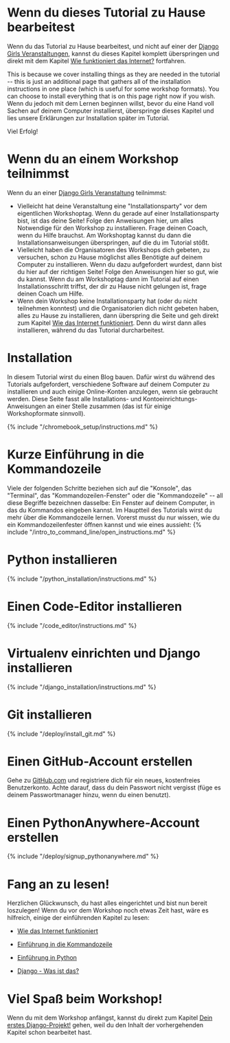 # Wenn du dieses Tutorial zu Hause bearbeitest

Wenn du das Tutorial zu Hause bearbeitest, und nicht auf einer der [Django Girls Veranstaltungen](https://djangogirls.org/events/), kannst du dieses Kapitel komplett überspringen und direkt mit dem Kapitel [Wie funktioniert das Internet?](../how_the_internet_works/README.md) fortfahren.

This is because we cover installing things as they are needed in the tutorial -- this is just an additional page that gathers all of the installation instructions in one place (which is useful for some workshop formats). You can choose to install everything that is on this page right now if you wish. Wenn du jedoch mit dem Lernen beginnen willst, bevor du eine Hand voll Sachen auf deinem Computer installierst, überspringe dieses Kapitel und lies unsere Erklärungen zur Installation später im Tutorial.

Viel Erfolg!

# Wenn du an einem Workshop teilnimmst

Wenn du an einer [Django Girls Veranstaltung](https://djangogirls.org/events/) teilnimmst:

* Vielleicht hat deine Veranstaltung eine "Installationsparty" vor dem eigentlichen Workshoptag. Wenn du gerade auf einer Installationsparty bist, ist das deine Seite! Folge den Anweisungen hier, um alles Notwendige für den Workshop zu installieren. Frage deinen Coach, wenn du Hilfe brauchst. Am Workshoptag kannst du dann die Installationsanweisungen überspringen, auf die du im Tutorial stößt.
* Vielleicht haben die Organisatoren des Workshops dich gebeten, zu versuchen, schon zu Hause möglichst alles Benötigte auf deinem Computer zu installieren. Wenn du dazu aufgefordert wurdest, dann bist du hier auf der richtigen Seite! Folge den Anweisungen hier so gut, wie du kannst. Wenn du am Workshoptag dann im Tutorial auf einen Installationsschritt triffst, der dir zu Hause nicht gelungen ist, frage deinen Coach um Hilfe.
* Wenn dein Workshop keine Installationsparty hat (oder du nicht teilnehmen konntest) und die Organisatorien dich nicht gebeten haben, alles zu Hause zu installieren, dann überspring die Seite und geh direkt zum Kapitel [Wie das Internet funktioniert](../how_the_internet_works/README.md). Denn du wirst dann alles installieren, während du das Tutorial durcharbeitest.

# Installation

In diesem Tutorial wirst du einen Blog bauen. Dafür wirst du während des Tutorials aufgefordert, verschiedene Software auf deinem Computer zu installieren und auch einige Online-Konten anzulegen, wenn sie gebraucht werden. Diese Seite fasst alle Installations- und Kontoeinrichtungs-Anweisungen an einer Stelle zusammen (das ist für einige Workshopformate sinnvoll).

<!--sec data-title="Chromebook setup (if you're using one)"
data-id="chromebook_setup" data-collapse=true ces--> {% include "/chromebook_setup/instructions.md" %} 

<!--endsec-->

# Kurze Einführung in die Kommandozeile

Viele der folgenden Schritte beziehen sich auf die "Konsole", das "Terminal", das "Kommandozeilen-Fenster" oder die "Kommandozeile" -- all diese Begriffe bezeichnen dasselbe: Ein Fenster auf deinem Computer, in das du Kommandos eingeben kannst. Im Hauptteil des Tutorials wirst du mehr über die Kommandozeile lernen. Vorerst musst du nur wissen, wie du ein Kommandozeilenfester öffnen kannst und wie eines aussieht: {% include "/intro_to_command_line/open_instructions.md" %}

# Python installieren

{% include "/python_installation/instructions.md" %}

# Einen Code-Editor installieren

{% include "/code_editor/instructions.md" %}

# Virtualenv einrichten und Django installieren

{% include "/django_installation/instructions.md" %}

# Git installieren

{% include "/deploy/install_git.md" %}

# Einen GitHub-Account erstellen

Gehe zu [GitHub.com](https://www.github.com) und registriere dich für ein neues, kostenfreies Benutzerkonto. Achte darauf, dass du dein Passwort nicht vergisst (füge es deinem Passwortmanager hinzu, wenn du einen benutzt).

# Einen PythonAnywhere-Account erstellen

{% include "/deploy/signup_pythonanywhere.md" %}

# Fang an zu lesen!

Herzlichen Glückwunsch, du hast alles eingerichtet und bist nun bereit loszulegen! Wenn du vor dem Workshop noch etwas Zeit hast, wäre es hilfreich, einige der einführenden Kapitel zu lesen:

* [Wie das Internet funktioniert](../how_the_internet_works/README.md)

* [Einführung in die Kommandozeile](../intro_to_command_line/README.md)

* [Einführung in Python](../python_introduction/README.md)

* [Django - Was ist das?](../django/README.md)

# Viel Spaß beim Workshop!

Wenn du mit dem Workshop anfängst, kannst du direkt zum Kapitel [Dein erstes Django-Projekt!](../django_start_project/README.md) gehen, weil du den Inhalt der vorhergehenden Kapitel schon bearbeitet hast.